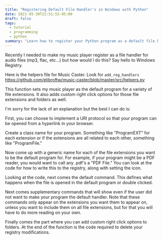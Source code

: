 ```yaml
---
title: "Registering Default File Handler's in Windows with Python"
date: 2021-05-30T22:51:53-05:00
draft: false
tags:
  - tutorial
  - programming
  - python
summary: "Learn how to register your Python program as a default file handler in Windows by modifying the Windows Registry. This guide covers implementing URI protocols, defining commands, and adding custom right-click options."
---
```


Recently I needed to make my music player register as a file handler for audio files (mp3, flac, etc…) but how would I do this? Say hello to Windows Registry.

Here is the helpers file for Music Caster. Look for `add_reg_handlers` https://github.com/elibroftw/music-caster/blob/master/src/helpers.py

This function sets my music player as the default program for a variety of file extensions. It also adds custom right click options for those file extensions and folders as well.

I'm sorry for the lack of an explanation but the best I can do is:

First, you can choose to implement a URI protocol so that your program can be opened from a hyperlink in your browser.

Create a class name for your program. Something like "ProgramEXT" for each extension or if the extensions are all related to each other, something like "ProgramFile."

Now come up with a generic name for each of the file extensions you want to be the default program for. For example, if your program might be a PDF reader, you would want to call any .pdf's a "PDF File." You can look at the code for how to write this to the registry, along with setting the icon.

Looking at the code, next comes the default command. This defines what happens when the file is opened in the default program or double clicked.

Next comes supplementary commands that will show even if the user did not want to make your program the default handler. Note that these commands only appear on the extensions you want them to appear on, unless you want to include them on all file extensions, but for that you will have to do more reading on your own.

Finally comes the part where you can add custom right click options to folders.
At the end of the function is the code required to delete your registry modifications.
